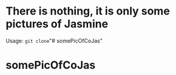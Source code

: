 # There is nothing, it is only some pictures of Jasmine

Usage:
``git clone``"# somePicOfCoJas" 
# somePicOfCoJas
